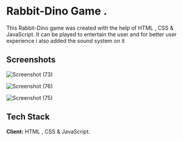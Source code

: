 
# Rabbit-Dino Game .
 
This Rabbit-Dino game was created with the help of HTML , CSS & JavaScript. It can be played  to entertain the user and for better user experience i also added the sound system on it
 



## Screenshots

![Screenshot (73)](https://user-images.githubusercontent.com/117345772/205095609-6ba1259e-183b-4fd5-9768-fc5c5e381f43.png)


![Screenshot (76)](https://user-images.githubusercontent.com/117345772/205095706-7757ecce-416b-4628-94f4-096ee09cebda.png)


![Screenshot (75)](https://user-images.githubusercontent.com/117345772/205095830-e790e99d-d72e-48c2-9a7c-efa47a0f1aae.png)


## Tech Stack

**Client:** HTML , CSS & JavaScript.



